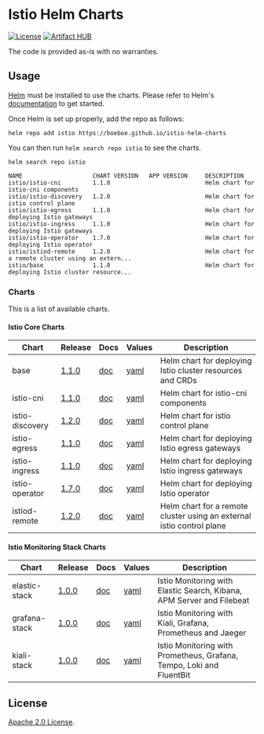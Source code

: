 # Istio Helm Charts

[![License](https://img.shields.io/badge/License-Apache%202.0-blue.svg)](https://opensource.org/licenses/Apache-2.0)
[![Artifact HUB](https://img.shields.io/endpoint?url=https://artifacthub.io/badge/repository/helm)](https://artifacthub.io/packages/search?repo=helm)

The code is provided as-is with no warranties.

## Usage

[Helm](https://helm.sh) must be installed to use the charts.
Please refer to Helm's [documentation](https://helm.sh/docs/) to get started.

Once Helm is set up properly, add the repo as follows:

```console
helm repo add istio https://boeboe.github.io/istio-helm-charts
```

You can then run `helm search repo istio` to see the charts.

```console
helm search repo istio

NAME                    CHART VERSION   APP VERSION     DESCRIPTION                                       
istio/istio-cni         1.1.0                           Helm chart for istio-cni components               
istio/istio-discovery   1.2.0                           Helm chart for istio control plane                
istio/istio-egress      1.1.0                           Helm chart for deploying Istio gateways           
istio/istio-ingress     1.1.0                           Helm chart for deploying Istio gateways           
istio/istio-operator    1.7.0                           Helm chart for deploying Istio operator           
istio/istiod-remote     1.2.0                           Helm chart for a remote cluster using an extern...
istio/base              1.1.0                           Helm chart for deploying Istio cluster resource...
```

### Charts

This is a list of available charts.

#### Istio Core Charts

|Chart|Release|Docs|Values|Description|
|-----|-------|----|------|-----------|
|base|[1.1.0](https://github.com/boeboe/istio-helm-charts/releases/tag/base-1.1.0)|[doc](charts/istio/base/NOTES.txt)|[yaml](charts/istio/base/values.yaml)|Helm chart for deploying Istio cluster resources and CRDs|
|istio-cni|[1.1.0](https://github.com/boeboe/istio-helm-charts/releases/tag/istio-cni-1.1.0)|[doc](charts/istio/istio-cni/NOTES.txt)|[yaml](charts/istio/istio-cni/values.yaml)|Helm chart for istio-cni components|
|istio-discovery|[1.2.0](https://github.com/boeboe/istio-helm-charts/releases/tag/istio-discovery-1.2.0)|[doc](charts/istio/istio-control/istio-discovery/NOTES.txt)|[yaml](charts/istio/istio-control/istio-discovery/values.yaml)|Helm chart for istio control plane|
|istio-egress|[1.1.0](https://github.com/boeboe/istio-helm-charts/releases/tag/istio-egress-1.1.0)|[doc](charts/istio/gateways/istio-egress/NOTES.txt)|[yaml](charts/istio//gateways/istio-egress/values.yaml)|Helm chart for deploying Istio egress gateways|
|istio-ingress|[1.1.0](https://github.com/boeboe/istio-helm-charts/releases/tag/istio-ingress-1.1.0)|[doc](charts/istio/gateways/istio-ingress/NOTES.txt)|[yaml](charts/istio//gateways/istio-ingress/values.yaml)|Helm chart for deploying Istio ingress gateways|
|istio-operator|[1.7.0](https://github.com/boeboe/istio-helm-charts/releases/tag/istio-operator-1.7.0)|[doc](charts/istio/istio-operator/NOTES.txt)|[yaml](charts/istio/istio-operator/values.yaml)|Helm chart for deploying Istio operator|
|istiod-remote|[1.2.0](https://github.com/boeboe/istio-helm-charts/releases/tag/istiod-remote-1.2.0)|[doc](charts/istio/istiod-remote/NOTES.txt)|[yaml](charts/istio/istiod-remote/values.yaml)|Helm chart for a remote cluster using an external istio control plane|

#### Istio Monitoring Stack Charts

|Chart|Release|Docs|Values|Description|
|-----|-------|----|------|-----------|
|elastic-stack|[1.0.0](https://github.com/boeboe/istio-helm-charts/releases/tag/elastic-stack-1.0.0)|[doc](charts/istio-monitoring/elastic-stack/README.md)|[yaml](charts/istio-monitoring/elastic-stack/values.yaml)|Istio Monitoring with Elastic Search, Kibana, APM Server and Filebeat|
|grafana-stack|[1.0.0](https://github.com/boeboe/istio-helm-charts/releases/tag/grafana-stack-1.0.0)|[doc](charts/istio-monitoring/grafana-stack/README.md)|[yaml](charts/istio-monitoring/grafana-stack/values.yaml)|Istio Monitoring with Kiali, Grafana, Prometheus and Jaeger|
|kiali-stack|[1.0.0](https://github.com/boeboe/istio-helm-charts/releases/tag/kiali-stack-1.0.0)|[doc](charts/istio-monitoring/kiali-stack/README.md)|[yaml](charts/istio-monitoring/kiali-stack/values.yaml)|Istio Monitoring with Prometheus, Grafana, Tempo, Loki and FluentBit|

## License

<!-- Keep full URL links to repo files because this README syncs from main to gh-pages.  -->
[Apache 2.0 License](https://github.com/boeboe/istio-helm-charts/blob/main/LICENSE).